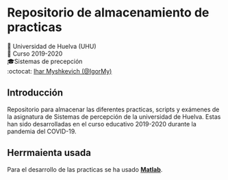 # Repositorio de almacenamiento de practicas
:office: Universidad de Huelva (UHU)  
:calendar: Curso 2019-2020  
:mortar_board:Sistemas de precepción  
:octocat: [Ihar Myshkevich (@IgorMy)](https://github.com/IgorMy)  
## Introducción
Repositorio para almacenar las diferentes practicas, scripts y exámenes de la asignatura de Sistemas de percepción de la universidad de Huelva. Estas han sido desarrolladas en el curso educativo 2019-2020 durante la pandemia del COVID-19.
## Herrmaienta usada
Para el desarrollo de las practicas se ha usado [**Matlab**](https://es.mathworks.com/products/matlab.html).
